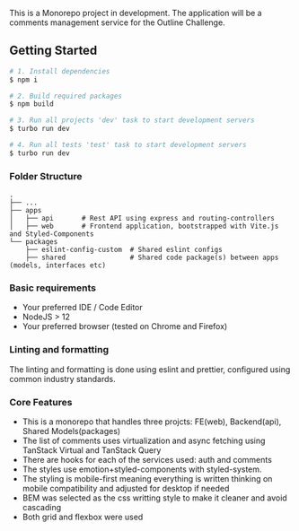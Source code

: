 This is a Monorepo project in development. The application will be a comments management service for the Outline Challenge.

## Getting Started

```sh
# 1. Install dependencies
$ npm i

# 2. Build required packages
$ npm build

# 3. Run all projects 'dev' task to start development servers
$ turbo run dev

# 4. Run all tests 'test' task to start development servers
$ turbo run dev
```

### Folder Structure

    .
    ├── ...
    ├── apps
    │   ├── api       # Rest API using express and routing-controllers
    │   ├── web       # Frontend application, bootstrapped with Vite.js and Styled-Components
    └── packages
        ├── eslint-config-custom  # Shared eslint configs
        ├── shared                # Shared code package(s) between apps (models, interfaces etc)

### Basic requirements

- Your preferred IDE / Code Editor
- NodeJS > 12
- Your preferred browser (tested on Chrome and Firefox)

### Linting and formatting

The linting and formatting is done using eslint and prettier, configured using common industry standards.

### Core Features

- This is a monorepo that handles three projcts: FE(web), Backend(api), Shared Models(packages)
- The list of comments uses virtualization and async fetching using TanStack Virtual and TanStack Query
- There are hooks for each of the services used: auth and comments
- The styles use emotion+styled-components with styled-system.
- The styling is mobile-first meaning everything is written thinking on mobile compatibility and adjusted for desktop if needed
- BEM was selected as the css writting style to make it cleaner and avoid cascading
- Both grid and flexbox were used
